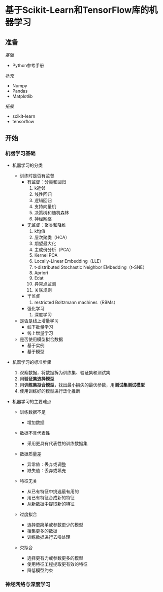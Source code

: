 # 基于Scikit-Learn和TensorFlow库的机器学习

## 准备

*基础*

- Python参考手册

*补充*

- Numpy
- Pandas
- Matplotlib

*拓展*

- scikit-learn
- tensorflow

## 开始

### 机器学习基础

- 机器学习的分类

  - 训练时是否有监督
    - 有监督：分类和回归
      1. k近邻
      2. 线性回归
      3. 逻辑回归
      4. 支持向量机
      5. 决策树和随机森林
      6. 神经网络
    - 无监督：聚类和降维
      1. k均值
      2. 层次聚类（HCA）
      3. 期望最大化
      4. 主成份分析（PCA）
      5. Kernel PCA
      6. Locally-Linear Embedding（LLE）
      7. t-distributed Stochastic Neighbor EMbedding（t-SNE）
      8. Apriori
      9. Edat
      10. 异常点监测
      11. 关联规则
    - 半监督
      1. restricted Boltzmann machines（RBMs）
    - 强化学习
      1. 深度学习
  - 是否是线上增量学习
    - 线下批量学习
    - 线上增量学习
  - 是否使用模型拟合数据
    - 基于实例
    - 基于模型

- 机器学习的标准步骤

  1. 观察数据，将数据拆为训练集、验证集和测试集
  2. 用**验证集选择模型**
  3. 用**训练集拟合模型**，找出最小损失的最优参数，用**测试集测试模型**
  4. 使用训练好的模型进行泛化推断

- 机器学习的主要难点

  - 训练数据不足
    - 增加数据
  - 数据不具代表性
    - 采用更具有代表性的训练数据集
  - 数据质量差
    - 异常值：丢弃或调整
    - 缺失值：丢弃或填充
  - 特征无关
    - 从已有特征中挑选最有用的
    - 用已有特征合成新的特征
    - 从新数据中提取新的特征

  - 过度拟合
    - 选择更简单或参数更少的模型
    - 搜集更多的数据
    - 训练数据进行去噪处理
  - 欠拟合
    - 选择更有力或参数更多的模型
    - 使用特征工程提取更有效的特征
    - 降低模型约束

### 神经网络与深度学习



